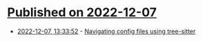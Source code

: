 # [Published on 2022-12-07](index.md)

* [2022-12-07, 13:33:52](https://lobste.rs/s/wjmrpa/navigating_config_files_using_tree) - [Navigating config files using tree-sitter](https://blog.meain.io/2022/navigating-config-files-using-tree-sitter/)
